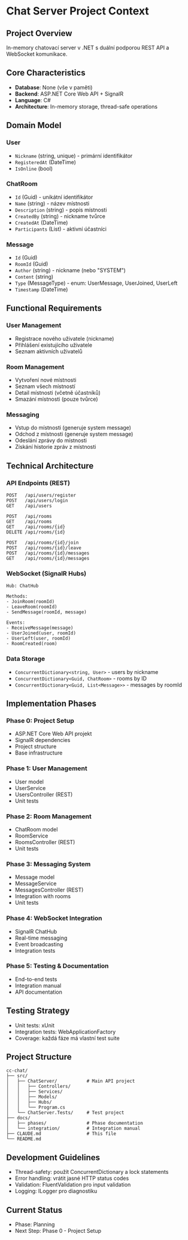 # Chat Server Project Context

## Project Overview
In-memory chatovací server v .NET s duální podporou REST API a WebSocket komunikace.

## Core Characteristics
- **Database**: None (vše v paměti)
- **Backend**: ASP.NET Core Web API + SignalR
- **Language**: C#
- **Architecture**: In-memory storage, thread-safe operations

## Domain Model

### User
- `Nickname` (string, unique) - primární identifikátor
- `RegisteredAt` (DateTime)
- `IsOnline` (bool)

### ChatRoom
- `Id` (Guid) - unikátní identifikátor
- `Name` (string) - název místnosti
- `Description` (string) - popis místnosti
- `CreatedBy` (string) - nickname tvůrce
- `CreatedAt` (DateTime)
- `Participants` (List<string>) - aktivní účastníci

### Message
- `Id` (Guid)
- `RoomId` (Guid)
- `Author` (string) - nickname (nebo "SYSTEM")
- `Content` (string)
- `Type` (MessageType) - enum: UserMessage, UserJoined, UserLeft
- `Timestamp` (DateTime)

## Functional Requirements

### User Management
- Registrace nového uživatele (nickname)
- Přihlášení existujícího uživatele
- Seznam aktivních uživatelů

### Room Management
- Vytvoření nové místnosti
- Seznam všech místností
- Detail místnosti (včetně účastníků)
- Smazání místnosti (pouze tvůrce)

### Messaging
- Vstup do místnosti (generuje system message)
- Odchod z místnosti (generuje system message)
- Odeslání zprávy do místnosti
- Získání historie zpráv z místnosti

## Technical Architecture

### API Endpoints (REST)
```
POST   /api/users/register
POST   /api/users/login
GET    /api/users

POST   /api/rooms
GET    /api/rooms
GET    /api/rooms/{id}
DELETE /api/rooms/{id}

POST   /api/rooms/{id}/join
POST   /api/rooms/{id}/leave
POST   /api/rooms/{id}/messages
GET    /api/rooms/{id}/messages
```

### WebSocket (SignalR Hubs)
```
Hub: ChatHub

Methods:
- JoinRoom(roomId)
- LeaveRoom(roomId)
- SendMessage(roomId, message)

Events:
- ReceiveMessage(message)
- UserJoined(user, roomId)
- UserLeft(user, roomId)
- RoomCreated(room)
```

### Data Storage
- `ConcurrentDictionary<string, User>` - users by nickname
- `ConcurrentDictionary<Guid, ChatRoom>` - rooms by ID
- `ConcurrentDictionary<Guid, List<Message>>` - messages by roomId

## Implementation Phases

### Phase 0: Project Setup
- ASP.NET Core Web API projekt
- SignalR dependencies
- Project structure
- Base infrastructure

### Phase 1: User Management
- User model
- UserService
- UsersController (REST)
- Unit tests

### Phase 2: Room Management
- ChatRoom model
- RoomService
- RoomsController (REST)
- Unit tests

### Phase 3: Messaging System
- Message model
- MessageService
- MessagesController (REST)
- Integration with rooms
- Unit tests

### Phase 4: WebSocket Integration
- SignalR ChatHub
- Real-time messaging
- Event broadcasting
- Integration tests

### Phase 5: Testing & Documentation
- End-to-end tests
- Integration manual
- API documentation

## Testing Strategy
- Unit tests: xUnit
- Integration tests: WebApplicationFactory
- Coverage: každá fáze má vlastní test suite

## Project Structure
```
cc-chat/
├── src/
│   ├── ChatServer/           # Main API project
│   │   ├── Controllers/
│   │   ├── Services/
│   │   ├── Models/
│   │   ├── Hubs/
│   │   └── Program.cs
│   └── ChatServer.Tests/     # Test project
├── docs/
│   ├── phases/               # Phase documentation
│   └── integration/          # Integration manual
├── CLAUDE.md                 # This file
└── README.md
```

## Development Guidelines
- Thread-safety: použít ConcurrentDictionary a lock statements
- Error handling: vrátit jasné HTTP status codes
- Validation: FluentValidation pro input validation
- Logging: ILogger pro diagnostiku

## Current Status
- Phase: Planning
- Next Step: Phase 0 - Project Setup
